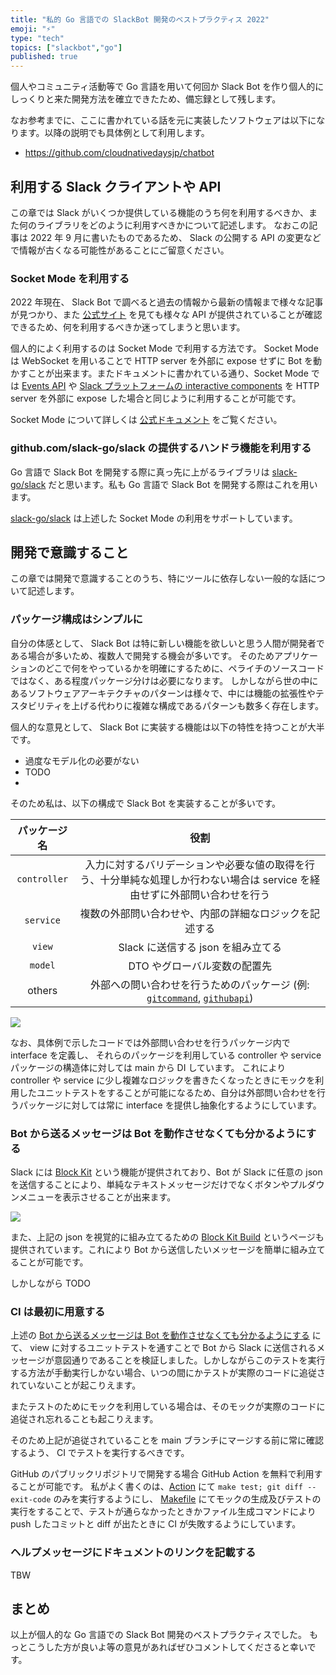 ```yaml
---
title: "私的 Go 言語での SlackBot 開発のベストプラクティス 2022"
emoji: "⚡️"
type: "tech"
topics: ["slackbot","go"]
published: true
---
```


個人やコミュニティ活動等で Go 言語を用いて何回か Slack Bot を作り個人的にしっくりと来た開発方法を確立できたため、備忘録として残します。

なお参考までに、ここに書かれている話を元に実装したソフトウェアは以下になります。以降の説明でも具体例として利用します。

* https://github.com/cloudnativedaysjp/chatbot

## 利用する Slack クライアントや API

この章では Slack がいくつか提供している機能のうち何を利用するべきか、また何のライブラリをどのように利用すべきかについて記述します。
なおこの記事は 2022 年 9 月に書いたものであるため、 Slack の公開する API の変更などで情報が古くなる可能性があることにご留意ください。

### Socket Mode を利用する

2022 年現在、 Slack Bot で調べると過去の情報から最新の情報まで様々な記事が見つかり、また [公式サイト](https://api.slack.com/apis) を見ても様々な API が提供されていることが確認できるため、何を利用するべきか迷ってしまうと思います。

個人的によく利用するのは Socket Mode で利用する方法です。
Socket Mode は WebSocket を用いることで HTTP server を外部に expose せずに Bot を動かすことが出来ます。またドキュメントに書かれている通り、Socket Mode では [Events API](https://api.slack.com/events-api) や [Slack プラットフォームの interactive components](https://api.slack.com/interactivity) を HTTP server を外部に expose した場合と同じように利用することが可能です。

Socket Mode について詳しくは [公式ドキュメント](https://api.slack.com/apis/connections/socket) をご覧ください。

### github.com/slack-go/slack の提供するハンドラ機能を利用する

Go 言語で Slack Bot を開発する際に真っ先に上がるライブラリは [slack-go/slack](https://github.com/slack-go/slack) だと思います。私も Go 言語で Slack Bot を開発する際はこれを用います。

[slack-go/slack](https://github.com/slack-go/slack) は上述した Socket Mode の利用をサポートしています。

## 開発で意識すること

この章では開発で意識することのうち、特にツールに依存しない一般的な話について記述します。

### パッケージ構成はシンプルに

自分の体感として、 Slack Bot は特に新しい機能を欲しいと思う人間が開発者である場合が多いため、複数人で開発する機会が多いです。
そのためアプリケーションのどこで何をやっているかを明確にするために、ペライチのソースコードではなく、ある程度パッケージ分けは必要になります。
しかしながら世の中にあるソフトウェアアーキテクチャのパターンは様々で、中には機能の拡張性やテスタビリティを上げる代わりに複雑な構成であるパターンも数多く存在します。

個人的な意見として、 Slack Bot に実装する機能は以下の特性を持つことが大半です。

* 過度なモデル化の必要がない
* TODO
* 

そのため私は、以下の構成で Slack Bot を実装することが多いです。

| パッケージ名 | 役割                                                                                                                        |
|:------------:|:---------------------------------------------------------------------------------------------------------------------------:|
| `controller` | 入力に対するバリデーションや必要な値の取得を行う、十分単純な処理しか行わない場合は service を経由せずに外部問い合わせを行う |
| `service`    | 複数の外部問い合わせや、内部の詳細なロジックを記述する                                                                      |
| `view`       | Slack に送信する json を組み立てる                                                                                          |
| `model`      | DTO やグローバル変数の配置先                                                                                                |
| others       | 外部への問い合わせを行うためのパッケージ (例: [`gitcommand`](TODO), [`githubapi`](TODO))                                    |

![](TODO)

なお、具体例で示したコードでは外部問い合わせを行うパッケージ内で interface を定義し、 それらのパッケージを利用している controller や service パッケージの構造体に対しては main から DI しています。
これにより controller や service に少し複雑なロジックを書きたくなったときにモックを利用したユニットテストをすることが可能になるため、自分は外部問い合わせを行うパッケージに対しては常に interface を提供し抽象化するようにしています。

### Bot から送るメッセージは Bot を動作させなくても分かるようにする

Slack には [Block Kit](https://api.slack.com/block-kit) という機能が提供されており、Bot が Slack に任意の json を送信することにより、単純なテキストメッセージだけでなくボタンやプルダウンメニューを表示させることが出来ます。

![](TODO)

また、上記の json を視覚的に組み立てるための [Block Kit Build](https://app.slack.com/block-kit-builder) というページも提供されています。これにより Bot から送信したいメッセージを簡単に組み立てることが可能です。

しかしながら
TODO

### CI は最初に用意する

上述の [Bot から送るメッセージは Bot を動作させなくても分かるようにする](TODO) にて、 view に対するユニットテストを通すことで Bot から Slack に送信されるメッセージが意図通りであることを検証しました。しかしながらこのテストを実行する方法が手動実行しかない場合、いつの間にかテストが実際のコードに追従されていないことが起こりえます。

またテストのためにモックを利用している場合は、そのモックが実際のコードに追従され忘れることも起こりえます。

そのため上記が追従されていることを main ブランチにマージする前に常に確認するよう、 CI でテストを実行するべきです。

GitHub のパブリックリポジトリで開発する場合 GitHub Action を無料で利用することが可能です。
私がよく書くのは、[Action](https://github.com/cloudnativedaysjp/chatbot/blob/main/.github/workflows/test.yml) にて `make test; git diff --exit-code` のみを実行するようにし、 [Makefile](https://github.com/cloudnativedaysjp/chatbot/blob/main/Makefile) にてモックの生成及びテストの実行をすることで、テストが通らなかったときかファイル生成コマンドにより push したコミットと diff が出たときに CI が失敗するようにしています。

### ヘルプメッセージにドキュメントのリンクを記載する

TBW

## まとめ

以上が個人的な Go 言語での Slack Bot 開発のベストプラクティスでした。
もっとこうした方が良いよ等の意見があればぜひコメントしてくださると幸いです。
